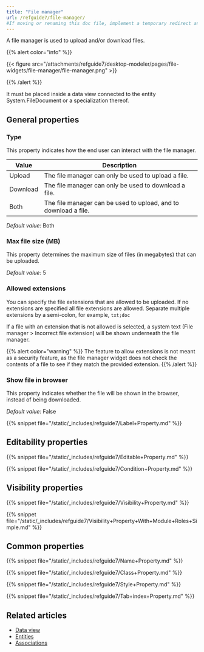 ```yaml
---
title: "File manager"
url: /refguide7/file-manager/
#If moving or renaming this doc file, implement a temporary redirect and let the respective team know they should update the URL in the product. See Mapping to Products for more details.
---
```



A file manager is used to upload and/or download files.

{{% alert color="info" %}}

{{< figure src="/attachments/refguide7/desktop-modeler/pages/file-widgets/file-manager/file-manager.png" >}}

{{% /alert %}}

It must be placed inside a data view connected to the entity System.FileDocument or a specialization thereof.

## General properties

### Type

This property indicates how the end user can interact with the file manager.

| Value | Description |
| --- | --- |
| Upload | The file manager can only be used to upload a file. |
| Download | The file manager can only be used to download a file. |
| Both | The file manager can be used to upload, and to download a file. |

_Default value:_ Both

### Max file size (MB)

This property determines the maximum size of files (in megabytes) that can be uploaded.

_Default value:_ 5

### Allowed extensions

You can specify the file extensions that are allowed to be uploaded. If no extensions are specified all file extensions are allowed. Separate multiple extensions by a semi-colon, for example, `txt;doc`

If a file with an extension that is not allowed is selected, a system text (File manager > Incorrect file extension) will be shown underneath the file manager.

{{% alert color="warning" %}}
The feature to allow extensions is not meant as a security feature, as the file manager widget does not check the contents of a file to see if they match the provided extension.
{{% /alert %}}

### Show file in browser

This property indicates whether the file will be shown in the browser, instead of being downloaded.

_Default value:_ False

{{% snippet file="/static/_includes/refguide7/Label+Property.md" %}}

## Editability properties

{{% snippet file="/static/_includes/refguide7/Editable+Property.md" %}}

{{% snippet file="/static/_includes/refguide7/Condition+Property.md" %}}

## Visibility properties

{{% snippet file="/static/_includes/refguide7/Visibility+Property.md" %}}

{{% snippet file="/static/_includes/refguide7/Visibility+Property+With+Module+Roles+Simple.md" %}}

## Common properties

{{% snippet file="/static/_includes/refguide7/Name+Property.md" %}}

{{% snippet file="/static/_includes/refguide7/Class+Property.md" %}}

{{% snippet file="/static/_includes/refguide7/Style+Property.md" %}}

{{% snippet file="/static/_includes/refguide7/Tab+index+Property.md" %}}

## Related articles

*   [Data view](/refguide7/data-view/)
*   [Entities](/refguide7/entities/)
*   [Associations](/refguide7/associations/)
